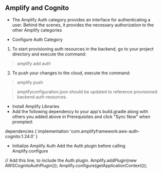 ## Amplify and Cognito

- The Amplify Auth category provides an interface for authenticating a user. Behind the scenes, it provides the necessary authorization to the other Amplify categories

- Configure Auth Category
1. To start provisioning auth resources in the backend, go to your project directory and execute the command:
> amplify add auth

2. To push your changes to the cloud, execute the command:
>amplify push

> amplifyconfiguration.json should be updated to reference provisioned backend auth resources.

- Install Amplify Libraries
- Add the following dependency to your app's build.gradle along with others you added above in Prerequisites and click "Sync Now" when prompted:

dependencies {
    implementation 'com.amplifyframework:aws-auth-cognito:1.24.0'
}

- Initialize Amplify Auth
Add the Auth plugin before calling Amplify.configure

// Add this line, to include the Auth plugin.
Amplify.addPlugin(new AWSCognitoAuthPlugin());
Amplify.configure(getApplicationContext());


